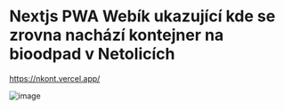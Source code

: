 # Nextjs PWA Webík ukazující kde se zrovna nachází kontejner na bioodpad v Netolicích

https://nkont.vercel.app/

![image](https://user-images.githubusercontent.com/5154014/197726354-e34654e8-cc5a-4f60-b1ec-b149f916bb52.png)
